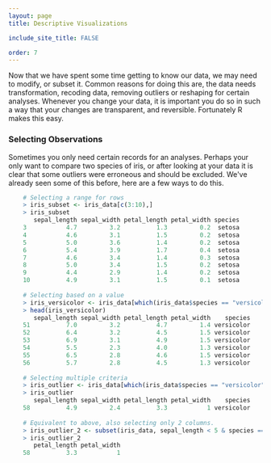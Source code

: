```yaml
---
layout: page
title: Descriptive Visualizations

include_site_title: FALSE

order: 7
---
```


Now that we have spent some time getting to know our data, we may need
to modify, or subset it. Common reasons for doing this are, the data needs 
transformation, recoding data, removing outliers or reshaping for certain analyses. 
Whenever you change your data, it is important you do so in such a way that 
your changes are transparent, and reversible. Fortunately R makes this easy.

### Selecting Observations

Sometimes you only need certain records for an analyses. Perhaps your only
want to compare two species of iris, or after looking at your data it is clear
that some outliers were erroneous and should be excluded. We've already seen 
some of this before, here are a few ways to do this.

```R
    # Selecting a range for rows
    > iris_subset <- iris_data[c(3:10),]
    > iris_subset
       sepal_length sepal_width petal_length petal_width species
    3           4.7         3.2          1.3         0.2  setosa
    4           4.6         3.1          1.5         0.2  setosa
    5           5.0         3.6          1.4         0.2  setosa
    6           5.4         3.9          1.7         0.4  setosa
    7           4.6         3.4          1.4         0.3  setosa
    8           5.0         3.4          1.5         0.2  setosa
    9           4.4         2.9          1.4         0.2  setosa
    10          4.9         3.1          1.5         0.1  setosa
    
    # Selecting based on a value
    > iris_versicolor <- iris_data[which(iris_data$species == "versicolor"),]
    > head(iris_versicolor)
       sepal_length sepal_width petal_length petal_width    species
    51          7.0         3.2          4.7         1.4 versicolor
    52          6.4         3.2          4.5         1.5 versicolor
    53          6.9         3.1          4.9         1.5 versicolor
    54          5.5         2.3          4.0         1.3 versicolor
    55          6.5         2.8          4.6         1.5 versicolor
    56          5.7         2.8          4.5         1.3 versicolor
    
    # Selecting multiple criteria
    > iris_outlier <- iris_data[which(iris_data$species == "versicolor" & iris_data$sepal_length < 5),]
    > iris_outlier
       sepal_length sepal_width petal_length petal_width    species
    58          4.9         2.4          3.3           1 versicolor
    
    # Equivalent to above, also selecting only 2 columns.
    > iris_outlier_2 <- subset(iris_data, sepal_length < 5 & species == "versicolor", select=c(petal_length, petal_width))
    > iris_outlier_2
       petal_length petal_width
    58          3.3           1


```

    







